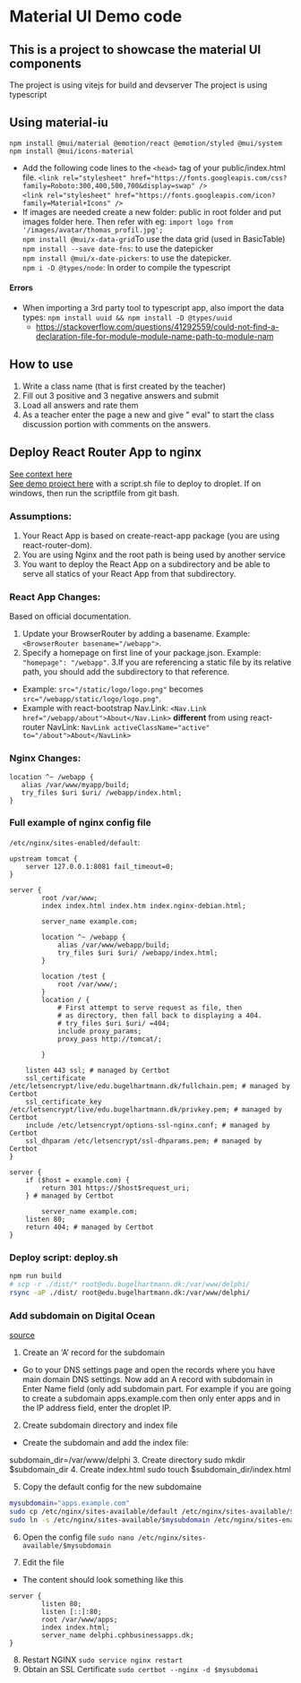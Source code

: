# Material UI Demo code
## This is a project to showcase the material UI components
The project is using vitejs for build and devserver
The project is using typescript

## Using material-iu
`npm install @mui/material @emotion/react @emotion/styled @mui/system`  
`npm install @mui/icons-material`    
- Add the following code lines to the `<head>` tag of your public/index.html file.
`<link rel="stylesheet" href="https://fonts.googleapis.com/css?family=Roboto:300,400,500,700&display=swap" />`   
`<link rel="stylesheet" href="https://fonts.googleapis.com/icon?family=Material+Icons" />`   
- If images are needed create a new folder: public in root folder and put images folder here. Then refer with eg: `import logo from '/images/avatar/thomas_profil.jpg';`  
`npm install @mui/x-data-grid`To use the data grid (used in BasicTable)   
`npm install --save date-fns`: to use the datepicker  
`npm install @mui/x-date-pickers`: to use the datepicker.  
`npm i -D @types/node`: In order to compile the typescript

#### Errors
- When importing a 3rd party tool to typescript app, also import the data types: `npm install uuid && npm install -D @types/uuid`
  - https://stackoverflow.com/questions/41292559/could-not-find-a-declaration-file-for-module-module-name-path-to-module-nam

## How to use
1. Write a class name (that is first created by the teacher)
2. Fill out 3 positive and 3 negative answers and submit
3. Load all answers and rate them
4. As a teacher enter the page a new and give "<classname> eval" to start the class discussion portion with comments on the answers.

## Deploy React Router App to nginx
[See context here](https://stackoverflow.com/questions/53207059/react-nginx-routing-to-subdirectory)  
[See demo project here](https://github.com/HartmannDemoCode/react2021fall) with a script.sh file to deploy to droplet. If on windows, then run the scriptfile from git bash.

### Assumptions:

1. Your React App is based on create-react-app package (you are using react-router-dom).
2. You are using Nginx and the root path is being used by another service
3. You want to deploy the React App on a subdirectory and be able to serve all statics of your React App from that subdirectory.

### React App Changes:
Based on official documentation.

1. Update your BrowserRouter by adding a basename. Example: `<BrowserRouter basename="/webapp">`.
2. Specify a homepage on first line of your package.json. Example: `"homepage": "/webapp"`.
3.If you are referencing a static file by its relative path, you should add the subdirectory to that reference. 
  - Example: `src="/static/logo/logo.png"` becomes `src="/webapp/static/logo/logo.png"`.
  - Example with react-bootstrap Nav.Link: `<Nav.Link href="/webapp/about">About</Nav.Link>` **different** from using react-router NavLink: `NavLink activeClassName="active" to="/about">About</NavLink>`

### Nginx Changes:

```
location ^~ /webapp {
   alias /var/www/myapp/build;
   try_files $uri $uri/ /webapp/index.html;
}
```

### Full example of nginx config file
`/etc/nginx/sites-enabled/default`:

```
upstream tomcat {
    server 127.0.0.1:8081 fail_timeout=0;
}

server {
        root /var/www;
        index index.html index.htm index.nginx-debian.html;

        server_name example.com;

        location ^~ /webapp {
            alias /var/www/webapp/build;
            try_files $uri $uri/ /webapp/index.html;
        }

        location /test {
            root /var/www/;
        }
        location / {
            # First attempt to serve request as file, then
            # as directory, then fall back to displaying a 404.
            # try_files $uri $uri/ =404;
            include proxy_params;
            proxy_pass http://tomcat/;

        }

    listen 443 ssl; # managed by Certbot
    ssl_certificate /etc/letsencrypt/live/edu.bugelhartmann.dk/fullchain.pem; # managed by Certbot
    ssl_certificate_key /etc/letsencrypt/live/edu.bugelhartmann.dk/privkey.pem; # managed by Certbot
    include /etc/letsencrypt/options-ssl-nginx.conf; # managed by Certbot
    ssl_dhparam /etc/letsencrypt/ssl-dhparams.pem; # managed by Certbot
}

server {
    if ($host = example.com) {
        return 301 https://$host$request_uri;
    } # managed by Certbot

        server_name example.com;
    listen 80;
    return 404; # managed by Certbot
}
```
### Deploy script: deploy.sh
```sh
npm run build
# scp -r ./dist/* root@edu.bugelhartmann.dk:/var/www/delphi/
rsync -aP ./dist/ root@edu.bugelhartmann.dk:/var/www/delphi/
```

### Add subdomain on Digital Ocean
[source](https://www.datanovia.com/en/lessons/how-to-create-a-subdomain-on-digitalocean/)

1. Create an ‘A’ record for the subdomain
- Go to your DNS settings page and open the records where you have main domain DNS settings.  Now add an A record with subdomain in Enter Name field (only add subdomain part. For example if you are going to create a subdomain apps.example.com then only enter apps and in the IP address field, enter the droplet IP.
2. Create subdomain directory and index file
- Create the subdomain and add the index file:

subdomain_dir=/var/www/delphi
3. Create directory
sudo mkdir $subdomain_dir
4. Create index.html
sudo touch $subdomain_dir/index.html

5. Copy the default config for the new subdomaine
```sh
mysubdomain="apps.example.com"
sudo cp /etc/nginx/sites-available/default /etc/nginx/sites-available/$mysubdomain
sudo ln -s /etc/nginx/sites-available/$mysubdomain /etc/nginx/sites-enabled/$mysubdomain
```
  
6. Open the config file
`sudo nano /etc/nginx/sites-available/$mysubdomain`
  
7. Edit the file
  - The content should look something like this
```
server {
        listen 80;
        listen [::]:80;
        root /var/www/apps;
        index index.html;
        server_name delphi.cphbusinessapps.dk;
}
```
8. Restart NGINX
`sudo service nginx restart`
9. Obtain an SSL Certificate
`sudo certbot --nginx -d $mysubdomai`